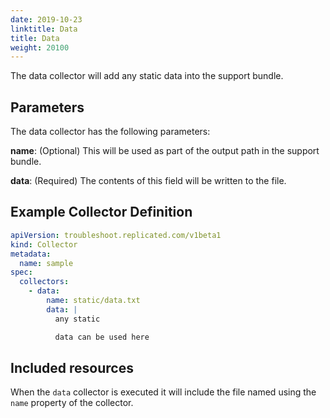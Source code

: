 ```yaml
---
date: 2019-10-23
linktitle: Data
title: Data
weight: 20100
---
```


The data collector will add any static data into the support bundle.

## Parameters

The data collector has the following parameters:

**name**: (Optional) This will be used as part of the output path in the support bundle.

**data**: (Required) The contents of this field will be written to the file.

## Example Collector Definition

```yaml
apiVersion: troubleshoot.replicated.com/v1beta1
kind: Collector
metadata:
  name: sample
spec:
  collectors:
    - data:
        name: static/data.txt
        data: |
          any static

          data can be used here
```

## Included resources

When the `data` collector is executed it will include the file named using the `name` property of the collector.
